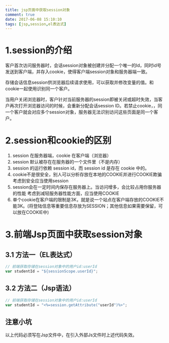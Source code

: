 ```yaml
---
title: jsp页面中获取session对象
comment: true
date: 2017-06-08 15:10:10
tags: [jsp,session,el表达式]
---
```

# 1.session的介绍

客户首次访问服务器时，会话session对象被创建并分配一个唯一的Id，同时id号发送到客户端，并存入cookie，使得客户端session对象和服务器端一致。

存储会话信息session供浏览器后续请求使用，可以获取并修改变量的值。和cookie一起使用识别同一个客户。

当用户关闭浏览器时，客户针对当前服务器的session即被关闭或超时失效，当客户再次打开浏览器访问的时候，会重新分配会话session ID。若禁止cookie，，同一个客户就会对应多个session对象，服务器无法识别访问这些页面是同一个客户。

# 2.session和cookie的区别

1. session 在服务器端，cookie 在客户端（浏览器）
2. session 默认被存在在服务器的一个文件里（不是内存）
3. session 的运行依赖 session id，而 session id 是存在 cookie 中的。
4. cookie不是很安全，别人可以分析存放在本地的COOKIE并进行COOKIE欺骗
   考虑到安全应当使用session
5. session会在一定时间内保存在服务器上。当访问增多，会比较占用你服务器的性能
   考虑到减轻服务器性能方面，应当使用COOKIE
6. 单个cookie在客户端的限制是3K，就是说一个站点在客户端存放的COOKIE不能3K。(将登陆信息等重要信息存放为SESSION；其他信息如果需要保留，可以放在COOKIE中)


# 3.前端Jsp页面中获取session对象

## 3.1 方法一（EL表达式）

``` javascript
// 前端获取存储在session对象中的用户id:userId
var studentId = "${sessionScope.userId}";
```



## 3.2 方法二（Jsp语法）

``` javascript
// 前端获取存储在session对象中的用户id:userId
var studentId = "<%=session.getAttribute("userId")%>";
```

## 注意小坑

以上代码必须写在Jsp文件中，在引入外部Js文件时上述代码失效。


